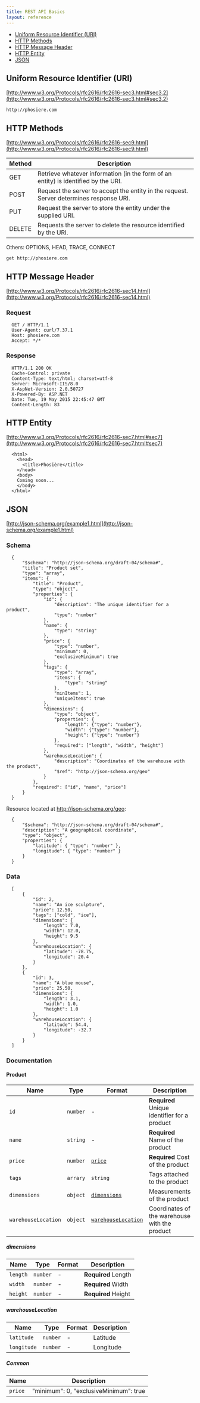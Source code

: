 ```yaml
---
title: REST API Basics
layout: reference
---
```



* [Uniform Resource Identifier (URI)](#uri)
* [HTTP Methods](#methods)
* [HTTP Message Header](#header)
* [HTTP Entity](#entity)
* [JSON](#json)

## <a name="uri"></a>Uniform Resource Identifier (URI)

[http://www.w3.org/Protocols/rfc2616/rfc2616-sec3.html#sec3.2](http://www.w3.org/Protocols/rfc2616/rfc2616-sec3.html#sec3.2)

`http://phosiere.com`

## <a name="methods"></a>HTTP Methods

[http://www.w3.org/Protocols/rfc2616/rfc2616-sec9.html](http://www.w3.org/Protocols/rfc2616/rfc2616-sec9.html)

Method | Description
-------|------------|
GET|Retrieve whatever information (in the form of an entity) is identified by the URI.
POST|Request the server to accept the entity in the request. Server determines response URI.
PUT| Request the server to store the entity under the supplied URI.
DELETE|Requests the server to delete the resource identified by the URI.

Others: OPTIONS, HEAD, TRACE, CONNECT

`get http://phosiere.com`  

## <a name="header"></a>HTTP Message Header  


[http://www.w3.org/Protocols/rfc2616/rfc2616-sec14.html](http://www.w3.org/Protocols/rfc2616/rfc2616-sec14.html)

### Request  


~~~
  GET / HTTP/1.1
  User-Agent: curl/7.37.1
  Host: phosiere.com
  Accept: */*
~~~

### Response  


~~~
  HTTP/1.1 200 OK
  Cache-Control: private
  Content-Type: text/html; charset=utf-8
  Server: Microsoft-IIS/8.0
  X-AspNet-Version: 2.0.50727
  X-Powered-By: ASP.NET
  Date: Tue, 19 May 2015 22:45:47 GMT
  Content-Length: 83
~~~

## <a name="entity"></a>HTTP Entity

[http://www.w3.org/Protocols/rfc2616/rfc2616-sec7.html#sec7](http://www.w3.org/Protocols/rfc2616/rfc2616-sec7.html#sec7)  


~~~
  <html>
    <head>
      <title>Phosière</title>
    </head>
    <body>
    Coming soon...
    </body>
  </html>
~~~

## <a name="json"></a>JSON

[http://json-schema.org/example1.html](http://json-schema.org/example1.html)

### Schema  

~~~
  {
      "$schema": "http://json-schema.org/draft-04/schema#",
      "title": "Product set",
      "type": "array",
      "items": {
          "title": "Product",
          "type": "object",
          "properties": {
              "id": {
                  "description": "The unique identifier for a product",
                  "type": "number"
              },
              "name": {
                  "type": "string"
              },
              "price": {
                  "type": "number",
                  "minimum": 0,
                  "exclusiveMinimum": true
              },
              "tags": {
                  "type": "array",
                  "items": {
                      "type": "string"
                  },
                  "minItems": 1,
                  "uniqueItems": true
              },
              "dimensions": {
                  "type": "object",
                  "properties": {
                      "length": {"type": "number"},
                      "width": {"type": "number"},
                      "height": {"type": "number"}
                  },
                  "required": ["length", "width", "height"]
              },
              "warehouseLocation": {
                  "description": "Coordinates of the warehouse with the product",
                  "$ref": "http://json-schema.org/geo"
              }
          },
          "required": ["id", "name", "price"]
      }
  }
~~~

Resource located at http://json-schema.org/geo:  


~~~
  {
      "$schema": "http://json-schema.org/draft-04/schema#",
      "description": "A geographical coordinate",
      "type": "object",
      "properties": {
          "latitude": { "type": "number" },
          "longitude": { "type": "number" }
      }
  }
~~~

### Data  


~~~
  [
      {
          "id": 2,
          "name": "An ice sculpture",
          "price": 12.50,
          "tags": ["cold", "ice"],
          "dimensions": {
              "length": 7.0,
              "width": 12.0,
              "height": 9.5
          },
          "warehouseLocation": {
              "latitude": -78.75,
              "longitude": 20.4
          }
      },
      {
          "id": 3,
          "name": "A blue mouse",
          "price": 25.50,
          "dimensions": {
              "length": 3.1,
              "width": 1.0,
              "height": 1.0
          },
          "warehouseLocation": {
              "latitude": 54.4,
              "longitude": -32.7
          }
      }
  ]
~~~

### Documentation

#### Product

Name | Type | Format | Description
-----|------|--------|------------
`id`|`number`|-|**Required** Unique identifier for a product
`name`|`string`|-|**Required** Name of the product
`price`|`number`|[`price`](#price)|**Required** Cost of the product
`tags`|`arrary`|`string`|Tags attached to the product
`dimensions`|`object`|[`dimensions`](#dimensions)|Measurements of the product
`warehouseLocation`|`object`|[`warehouseLocation`](#warehouseLocation)|Coordinates of the warehouse with the product

##### <a name="dimensions"></a>dimensions

Name | Type | Format | Description
-----|------|--------|------------
`length`|`number`|-|**Required** Length
`width`|`number`|-|**Required** Width
`height`|`number`|-|**Required** Height

##### <a name="warehouseLocation"></a>warehouseLocation

Name | Type | Format | Description
-----|------|--------|------------
`latitude`|`number`|-|Latitude
`longitude`|`number`|-|Longitude

##### Common

Name | Description
-----|------------
<a name="price"></a>`price`|"minimum": 0, "exclusiveMinimum": true
